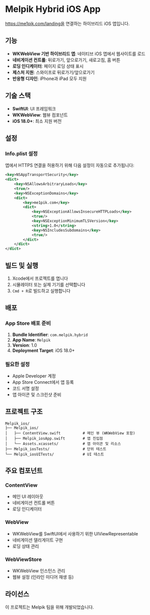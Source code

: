 # Melpik Hybrid iOS App

https://me1pik.com/landing을 연결하는 하이브리드 iOS 앱입니다.

## 기능

- **WKWebView 기반 하이브리드 앱**: 네이티브 iOS 앱에서 웹사이트를 로드
- **네비게이션 컨트롤**: 뒤로가기, 앞으로가기, 새로고침, 홈 버튼
- **로딩 인디케이터**: 페이지 로딩 상태 표시
- **제스처 지원**: 스와이프로 뒤로가기/앞으로가기
- **반응형 디자인**: iPhone과 iPad 모두 지원

## 기술 스택

- **SwiftUI**: UI 프레임워크
- **WKWebView**: 웹뷰 컴포넌트
- **iOS 18.0+**: 최소 지원 버전

## 설정

### Info.plist 설정

앱에서 HTTPS 연결을 허용하기 위해 다음 설정이 자동으로 추가됩니다:

```xml
<key>NSAppTransportSecurity</key>
<dict>
    <key>NSAllowsArbitraryLoads</key>
    <true/>
    <key>NSExceptionDomains</key>
    <dict>
        <key>me1pik.com</key>
        <dict>
            <key>NSExceptionAllowsInsecureHTTPLoads</key>
            <true/>
            <key>NSExceptionMinimumTLSVersion</key>
            <string>1.0</string>
            <key>NSIncludesSubdomains</key>
            <true/>
        </dict>
    </dict>
</dict>
```

## 빌드 및 실행

1. Xcode에서 프로젝트를 엽니다
2. 시뮬레이터 또는 실제 기기를 선택합니다
3. `Cmd + R`로 빌드하고 실행합니다

## 배포

### App Store 배포 준비

1. **Bundle Identifier**: `com.melpik.hybrid`
2. **App Name**: `Melpik`
3. **Version**: 1.0
4. **Deployment Target**: iOS 18.0+

### 필요한 설정

- Apple Developer 계정
- App Store Connect에서 앱 등록
- 코드 서명 설정
- 앱 아이콘 및 스크린샷 준비

## 프로젝트 구조

```
Melpik_ios/
├── Melpik_ios/
│   ├── ContentView.swift          # 메인 뷰 (WKWebView 포함)
│   ├── Melpik_iosApp.swift        # 앱 진입점
│   └── Assets.xcassets/           # 앱 아이콘 및 리소스
├── Melpik_iosTests/               # 단위 테스트
└── Melpik_iosUITests/             # UI 테스트
```

## 주요 컴포넌트

### ContentView

- 메인 UI 레이아웃
- 네비게이션 컨트롤 버튼
- 로딩 인디케이터

### WebView

- WKWebView를 SwiftUI에서 사용하기 위한 UIViewRepresentable
- 네비게이션 델리게이트 구현
- 로딩 상태 관리

### WebViewStore

- WKWebView 인스턴스 관리
- 웹뷰 설정 (인라인 미디어 재생 등)

## 라이선스

이 프로젝트는 Melpik 팀을 위해 개발되었습니다.
